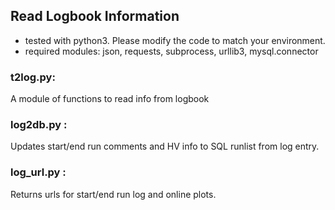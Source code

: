 ## Read Logbook Information

* tested with python3. Please modify the code to match your environment.
* required modules: json, requests, subprocess, urllib3, mysql.connector

### t2log.py:
A module of functions to read info from logbook

### log2db.py <runnum>:
Updates start/end run comments and HV info to SQL runlist from log entry.

### log_url.py <runnum>:
Returns urls for start/end run log and online plots.

